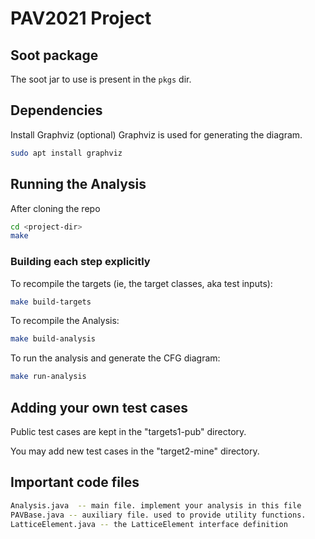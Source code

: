 # PAV2021 Project


## Soot package

The soot jar to use is present in the `pkgs` dir.

## Dependencies
Install Graphviz (optional)
Graphviz is used for generating the diagram.

```bash
sudo apt install graphviz
```

## Running the Analysis

After cloning the repo
```bash
cd <project-dir>
make
```


### Building each step explicitly

To recompile the targets (ie, the target classes, aka test inputs):
```bash
make build-targets
```


To recompile the Analysis:
```bash
make build-analysis
```


To run the analysis and generate the CFG diagram:
```bash
make run-analysis
```


## Adding your own test cases

Public test cases are kept in the "targets1-pub" directory.

You may add new test cases in  the "target2-mine" directory.


## Important code files

```bash
Analysis.java  -- main file. implement your analysis in this file
PAVBase.java -- auxiliary file. used to provide utility functions.
LatticeElement.java -- the LatticeElement interface definition
```

